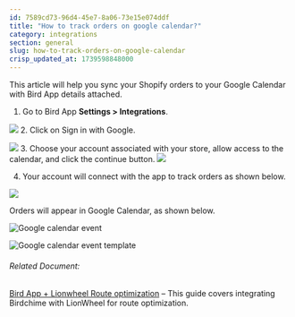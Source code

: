 ```yaml
---
id: 7589cd73-96d4-45e7-8a06-73e15e074ddf
title: "How to track orders on google calendar?"
category: integrations
section: general
slug: how-to-track-orders-on-google-calendar
crisp_updated_at: 1739598848000
---
```


This article will help you sync your Shopify orders to your Google Calendar with Bird App details attached.

1. Go to Bird App **Settings > Integrations**.

![](https://storage.crisp.chat/users/helpdesk/website/ca826b447482b000/integrationmenu_1yi8lz5.png)
2. Click on Sign in with Google.

![](https://storage.crisp.chat/users/helpdesk/website/ca826b447482b000/screenshot-2025-01-06-222531_19m0g0p.png)
3. Choose your account associated with your store, allow access to the calendar, and click the continue button.
![](https://storage.crisp.chat/users/helpdesk/website/ca826b447482b000/screenshot-2023-03-21-at-92034_lxmnzm.png)

4. Your account will connect with the app to track orders as shown below.

![](https://storage.crisp.chat/users/helpdesk/website/ca826b447482b000/screenshot-2023-03-21-at-91752_1u8rntu.png)

Orders will appear in Google Calendar, as shown below.

![Google calendar event](https://storage.crisp.chat/users/helpdesk/website/ca826b447482b000/screenshot-2024-03-09-at-11192_1gya5n9.png)

![Google calendar event template](https://storage.crisp.chat/users/helpdesk/website/ca826b447482b000/screenshot-2024-03-09-at-11220_185pm5g.png)

###### Related Document:

[Bird App + Lionwheel Route optimization](https://help.birdchime.com/en-us/article/bird-app-lionwheel-route-optimization-5jis2/) – This guide covers integrating Birdchime with LionWheel for route optimization.
